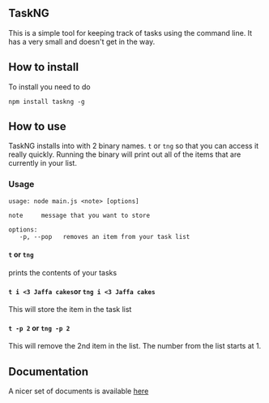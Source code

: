 ## TaskNG
This is a simple tool for keeping track of tasks using the command line. It has a very small and doesn't get in the way.

## How to install
To install you need to do

```
npm install taskng -g

```

## How to use
TaskNG installs into with 2 binary names. `t` or `tng` so that you can access it really quickly. Running the binary will
print out all of the items that are currently in your list.

### Usage

```
usage: node main.js <note> [options]

note     message that you want to store

options:
   -p, --pop   removes an item from your task list

```

#### `t` or `tng`
prints the contents of your tasks

#### `t i <3 Jaffa cakes`or `tng i <3 Jaffa cakes`
This will store the item in the task list

#### `t -p 2` or `tng -p 2`
This will remove the 2nd item in the list. The number from the list starts at 1.

## Documentation
A nicer set of documents is available [here](http://automatedtester.github.com/taskng)
